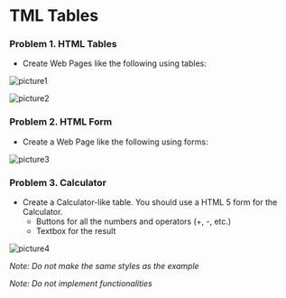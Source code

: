 TML Tables
===========

### Problem 1. HTML Tables
*	Create Web Pages like the following using tables:

![picture1](https://cloud.githubusercontent.com/assets/3619393/7002979/ae5d2178-dc5b-11e4-8a15-2d8a574ba5b9.png)

![picture2](https://cloud.githubusercontent.com/assets/3619393/7002980/afb04c76-dc5b-11e4-917f-4e8fe696cf57.png)

### Problem 2. HTML Form
*	Create a Web Page like the following using forms:

![picture3](https://cloud.githubusercontent.com/assets/3619393/7002981/b2a274b8-dc5b-11e4-9868-68675b7d328e.png)

### Problem 3. Calculator
*	Create a Calculator-like table. You should use a HTML 5 form for the Calculator.
	*	Buttons for all the numbers and operators (+, -, etc.)
	*	Textbox for the result

![picture4](https://cloud.githubusercontent.com/assets/3619393/7002982/b3d1f3c2-dc5b-11e4-89ed-a3b2e52f32b9.png)

_Note: Do not make the same styles as the example_

_Note: Do not implement functionalities_
